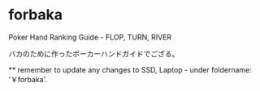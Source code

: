 # forbaka
Poker Hand Ranking Guide - FLOP, TURN, RIVER

バカのために作ったポーカーハンドガイドでござる。

** remember to update any changes to SSD, Laptop - under foldername: '￥forbaka'.
